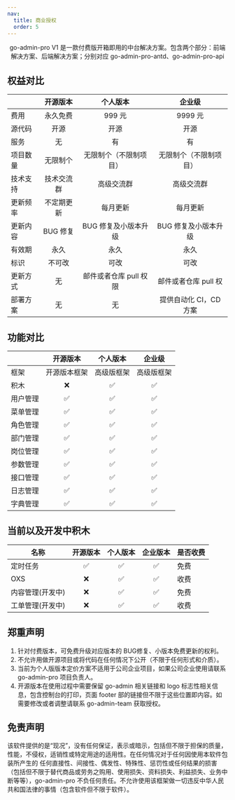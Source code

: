 ```yaml
---
nav:
  title: 商业授权
  order: 5
---
```



<div align="center">

go-admin-pro V1 是一款付费版开箱即用的中台解决方案。包含两个部分：前端解决方案、后端解决方案；分别对应 go-admin-pro-antd、go-admin-pro-api

</div>

## 权益对比

|          |  开源版本  |        个人版本        |         企业级         |
| -------- | :--------: | :--------------------: | :--------------------: |
| 费用     |  永久免费  |         999 元         |        9999 元         |
| 源代码   |    开源    |          开源          |          开源          |
| 服务     |     无     |           有           |           有           |
| 项目数量 |  无限制个  | 无限制个（不限制项目） | 无限制个（不限制项目） |
| 技术支持 | 技术交流群 |       高级交流群       |       高级交流群       |
| 更新频率 | 不定期更新 |        每月更新        |        每月更新        |
| 更新内容 |  BUG 修复  |  BUG 修复及小版本升级  |  BUG 修复及小版本升级  |
| 有效期   |    永久    |          永久          |          永久          |
| 标识     |   不可改   |          可改          |          可改          |
| 更新方式 |     无     | 邮件或者仓库 pull 权限 |  邮件或者仓库 pull 权  |
| 部署方案 |     无     |           无           | 提供自动化 CI，CD 方案 |

## 功能对比

|          |   开源版本   |  个人版本  |   企业级   |
| -------- | :----------: | :--------: | :--------: |
| 框架     | 开源版本框架 | 高级版框架 | 高级版框架 |
| 积木     |      ❌      |     ✅     |     ✅     |
| 用户管理 |      ✅      |     ✅     |     ✅     |
| 菜单管理 |      ✅      |     ✅     |     ✅     |
| 角色管理 |      ✅      |     ✅     |     ✅     |
| 部门管理 |      ✅      |     ✅     |     ✅     |
| 岗位管理 |      ✅      |     ✅     |     ✅     |
| 参数管理 |      ✅      |     ✅     |     ✅     |
| 接口管理 |      ✅      |     ✅     |     ✅     |
| 日志管理 |      ✅      |     ✅     |     ✅     |
| 字典管理 |      ✅      |     ✅     |     ✅     |

## 当前以及开发中积木

| 名称             | 开源版本 | 个人版本 | 企业版本 | 是否收费 |
| ---------------- | :------: | :---------: | :---------: | -------- |
| 定时任务         |    ✅    |     ✅      |     ✅      | 免费     |
| OXS              |    ❌    |     ✅      |     ✅      | 收费     |
| 内容管理(开发中) |    ❌    |     ✅      |     ✅      | 免费     |
| 工单管理(开发中) |    ❌    |     ✅      |     ✅      | 收费     |

## 郑重声明

1. 针对付费版本，可免费升级对应版本的 BUG修复、小版本免费更新的权利。
2. 不允许用做开源项目或将代码在任何情况下公开（不限于任何形式和介质）。
3. 当前为个人版版本定价方案不适用于公司企业项目，如果公司企业使用请联系 go-admin-pro 项目负责人。
4. 开源版本在使用过程中需要保留 go-admin 相关链接和 logo 标志性相关信息，包含控制台的打印，页面 footer 部的链接但不限于这些位置即内容。如需要修改或者调整请联系 go-admin-team 获取授权。

## 免责声明

该软件提供的是“现况”，没有任何保证，表示或暗示，包括但不限于担保的质量，性能，不侵权，适销性或特定用途的适用性。在任何情况对于任何因使用本软件包装所产生的 任何直接性、间接性、偶发性、特殊性、惩罚性或任何结果的损害（包括但不限于替代商品或劳务之购用、使用损失、资料损失、利益损失、业务中断等等），go-admin-pro 不负任何责任。不允许使用该框架做一切违反中华人民共和国法律的事情（包含软件但不限于软件）。
